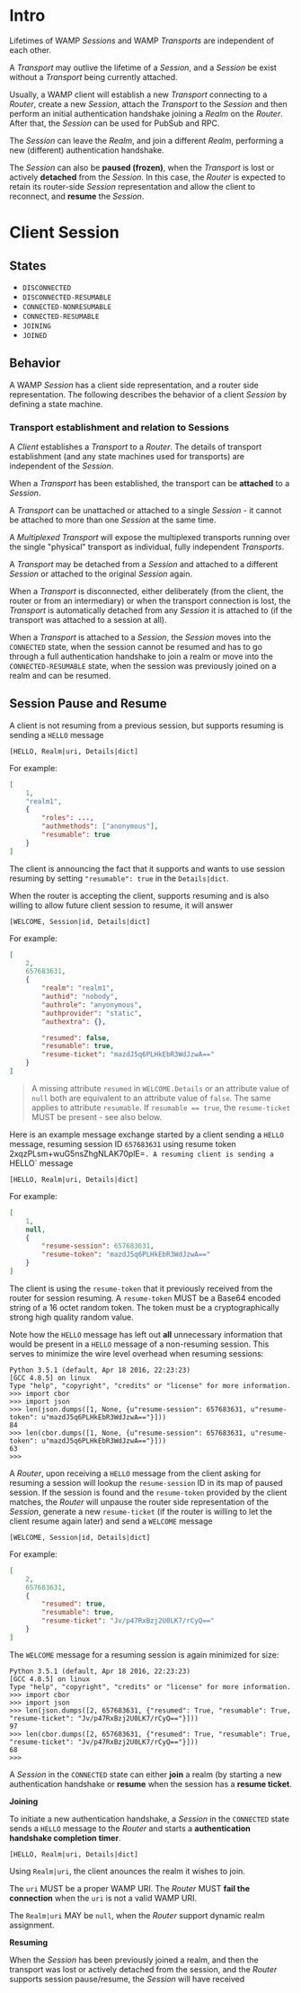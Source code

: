 # Intro

Lifetimes of WAMP *Sessions* and WAMP *Transports* are independent of each other.

A *Transport* may outlive the lifetime of a *Session*, and a *Session* be exist without a *Transport* being currently attached.

Usually, a WAMP client will establish a new *Transport* connecting to a *Router*, create a new *Session*, attach the *Transport* to the *Session* and then perform an initial authentication handshake joining a *Realm* on the *Router*. After that, the *Session* can be used for PubSub and RPC.

The *Session* can leave the *Realm*, and join a different *Realm*, performing a new (different) authentication handshake.

The *Session* can also be **paused (frozen)**, when the *Transport* is lost or actively **detached** from the *Session*. In this case, the *Router* is expected to retain its router-side *Session* representation and allow the client to reconnect, and **resume** the *Session*.


# Client Session

## States

* `DISCONNECTED`
* `DISCONNECTED-RESUMABLE`
* `CONNECTED-NONRESUMABLE`
* `CONNECTED-RESUMABLE`
* `JOINING`
* `JOINED`


## Behavior

A WAMP *Session* has a client side representation, and a router side representation. The following describes the behavior of a client *Session* by defining a state machine.


### Transport establishment and relation to Sessions

A *Client* establishes a *Transport* to a *Router*. The details of transport establishment (and any state machines used for transports) are independent of the *Session*.

When a *Transport* has been established, the transport can be **attached** to a *Session*.

A *Transport* can be unattached or attached to a single *Session* - it cannot be attached to more than one *Session* at the same time.

A *Multiplexed Transport* will expose the multiplexed transports running over the single "physical" transport as individual, fully independent *Transports*.

A *Transport* may be detached from a *Session* and attached to a different *Session* or attached to the original *Session* again.

When a *Transport* is disconnected, either deliberately (from the client, the router or from an intermediary) or when the transport connection is lost, the *Transport* is automatically detached from any *Session* it is attached to (if the transport was attached to a session at all).

When a *Transport* is attached to a *Session*, the *Session* moves into the `CONNECTED` state, when the session cannot be resumed and has to go through a full authentication handshake to join a realm or move into the `CONNECTED-RESUMABLE` state, when the session was previously joined on a realm and can be resumed.


## Session Pause and Resume

A client is not resuming from a previous session, but supports resuming is sending a `HELLO` message

    [HELLO, Realm|uri, Details|dict]

For example:

```json
[
    1,
    "realm1",
    {
        "roles": ...,
        "authmethods": ["anonymous"],
        "resumable": true
    }
]
```

The client is announcing the fact that it supports and wants to use session resuming by setting `"resumable": true` in the `Details|dict`.

When the router is accepting the client, supports resuming and is also willing to allow future client session to resume, it will answer

    [WELCOME, Session|id, Details|dict]

For example:

```json
[
    2,
    657683631,
    {
        "realm": "realm1",
        "authid": "nobody",
        "authrole": "anyonymous",
        "authprovider": "static",
        "authextra": {},

        "resumed": false,
        "resumable": true,
        "resume-ticket": "mazdJ5q6PLHkEbR3WdJzwA=="
    }
]
```

> A missing attribute `resumed` in `WELCOME.Details` or an attribute value of `null` both are equivalent to an attribute value of `false`. The same applies to attribute `resumable`. If `resumable == true`, the `resume-ticket` MUST be present - see also below.

Here is an example message exchange started by a client sending a `HELLO` message, resuming session ID `657683631` using resume token 2xqzPLsm+wuG5nsZhgNLAK70plE=`. A resuming client is sending a `HELLO` message

    [HELLO, Realm|uri, Details|dict]

For example:


```json
[
    1,
    null,
    {
        "resume-session": 657683631,
        "resume-token": "mazdJ5q6PLHkEbR3WdJzwA=="
    }
]
```

The client is using the `resume-token` that it previously received from the router for session resuming. A `resume-token` MUST be a Base64 encoded string of a 16 octet random token. The token must be a cryptographically strong high quality random value.

Note how the `HELLO` message has left out **all** unnecessary information that would be present in a `HELLO` message of a non-resuming session. This serves to minimize the wire level overhead when resuming sessions:

```console
Python 3.5.1 (default, Apr 18 2016, 22:23:23)
[GCC 4.8.5] on linux
Type "help", "copyright", "credits" or "license" for more information.
>>> import cbor
>>> import json
>>> len(json.dumps([1, None, {u"resume-session": 657683631, u"resume-token": u"mazdJ5q6PLHkEbR3WdJzwA=="}]))
84
>>> len(cbor.dumps([1, None, {u"resume-session": 657683631, u"resume-token": u"mazdJ5q6PLHkEbR3WdJzwA=="}]))
63
>>>
```

A *Router*, upon receiving a `HELLO` message from the client asking for resuming a session will lookup the `resume-session` ID in its map of paused session. If the session is found and the `resume-token` provided by the client matches, the *Router* will unpause the router side representation of the *Session*, generate a new `resume-ticket` (if the router is willing to let the client resume again later) and send a `WELCOME` message

    [WELCOME, Session|id, Details|dict]

For example:

```json
[
    2,
    657683631,
    {
        "resumed": true,
        "resumable": true,
        "resume-ticket": "Jv/p47RxBzj2U0LK7/rCyQ=="
    }
]
```

The `WELCOME` message for a resuming session is again minimized for size:

```console
Python 3.5.1 (default, Apr 18 2016, 22:23:23)
[GCC 4.8.5] on linux
Type "help", "copyright", "credits" or "license" for more information.
>>> import cbor
>>> import json
>>> len(json.dumps([2, 657683631, {"resumed": True, "resumable": True, "resume-ticket": "Jv/p47RxBzj2U0LK7/rCyQ=="}]))
97
>>> len(cbor.dumps([2, 657683631, {"resumed": True, "resumable": True, "resume-ticket": "Jv/p47RxBzj2U0LK7/rCyQ=="}]))
68
>>>
```

A *Session* in the `CONNECTED` state can either **join** a realm (by starting a new authentication handshake or **resume** when the session has a **resume ticket**.

**Joining**

To initiate a new authentication handshake, a *Session* in the `CONNECTED` state sends a `HELLO` message to the *Router* and starts a **authentication handshake completion timer**.

    [HELLO, Realm|uri, Details|dict]

Using `Realm|uri`, the client anounces the realm it wishes to join.

The `uri` MUST be a proper WAMP URI. The *Router* MUST **fail the connection** when the `uri` is not a valid WAMP URI.

The `Realm|uri` MAY be `null`, when the *Router* support dynamic realm assignment.

**Resuming**

When the *Session* has been previously joined a realm, and then the transport was lost or actively detached from the session, and the *Router* supports session pause/resume, the *Session* will have received
